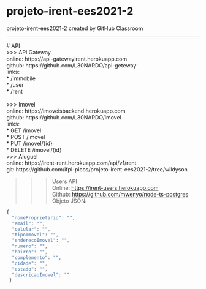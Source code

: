 # projeto-irent-ees2021-2
projeto-irent-ees2021-2 created by GitHub Classroom <br/>
<hr/>
# API <br/>
 >>> API Gateway <br/>
online: https://api-gatewayirent.herokuapp.com <br/>
github: https://github.com/L30NARDO/api-geteway <br/>
links: <br/> * /immobile <br/>
       * /user <br/>
       * /rent <br/> <br/>
>>> Imovel <br/>
online: https://imoveisbackend.herokuapp.com <br/>
github: https://github.com/L30NARDO/imovel<br/>
links: <br/> * GET /imovel <br/>
       * POST /imovel <br/>
       * PUT /imovel/{id} <br/>
       * DELETE /imovel/{id} <br/>
>>> Aluguel <br/>
online: https://irent-rent.herokuapp.com/api/v1/rent <br/>
git: https://github.com/ifpi-picos/projeto-irent-ees2021-2/tree/wildyson <br/>

>>> Users API <br />
Online: https://irent-users.herokuapp.com <br />
Github: https://github.com/mwenyo/node-ts-postgres <br />
Objeto JSON: 

```javascript
{
  "nomeProprietario": "",
  "email": "",
  "celular": "",
  "tipoImovel": "",
  "enderecoImovel": "",
  "numero": "",
  "bairro": "",
  "complemento": "",
  "cidade": "",
  "estado": "",
  "descricaoImovel": ""
 }
```

